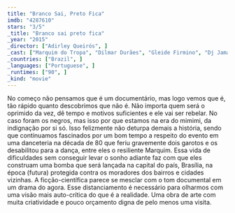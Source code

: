 ```yaml
---
title: "Branco Sai, Preto Fica"
imdb: "4287610"
stars: "3/5"
_title: "Branco sai preto fica"
_year: "2015"
_director: ["Adirley Queirós", ]
_cast: ["Marquim do Tropa", "Dilmar Durães", "Gleide Firmino", "Dj Jamaika", "Shockito", ]
_countries: ["Brazil", ]
_languages: ["Portuguese", ]
_runtimes: ["90", ]
_kind: "movie"
---
```


No começo não pensamos que é um documentário, mas logo vemos que é, tão rápido quanto descobrimos que não é. Não importa quem será o oprimido da vez, dê tempo e motivos suficientes e ele vai ser rebelar. No caso foram os negros, mas isso por que estamos na era do mimimi, da indignação por si só. Isso felizmente não deturpa demais a história, sendo que continuamos fascinados por um bom tempo a respeito do evento em uma danceteria na década de 80 que feriu gravemente dois garotos e os desabilitou para a dança, entre eles o resiliente Marquim. Essa vida de dificuldades sem conseguir levar o sonho adiante faz com que eles construam uma bomba que será lançada na capital do país, Brasília, na época (futura) protegida contra os moradores dos bairros e cidades vizinhas. A ficção-científica parece se mesclar com o tom documental em um drama do agora. Esse distanciamento é necessário para olharmos com uma visão mais auto-crítica do que é a realidade. Uma obra de arte com muita criatividade e pouco orçamento digna de pelo menos uma visita.
